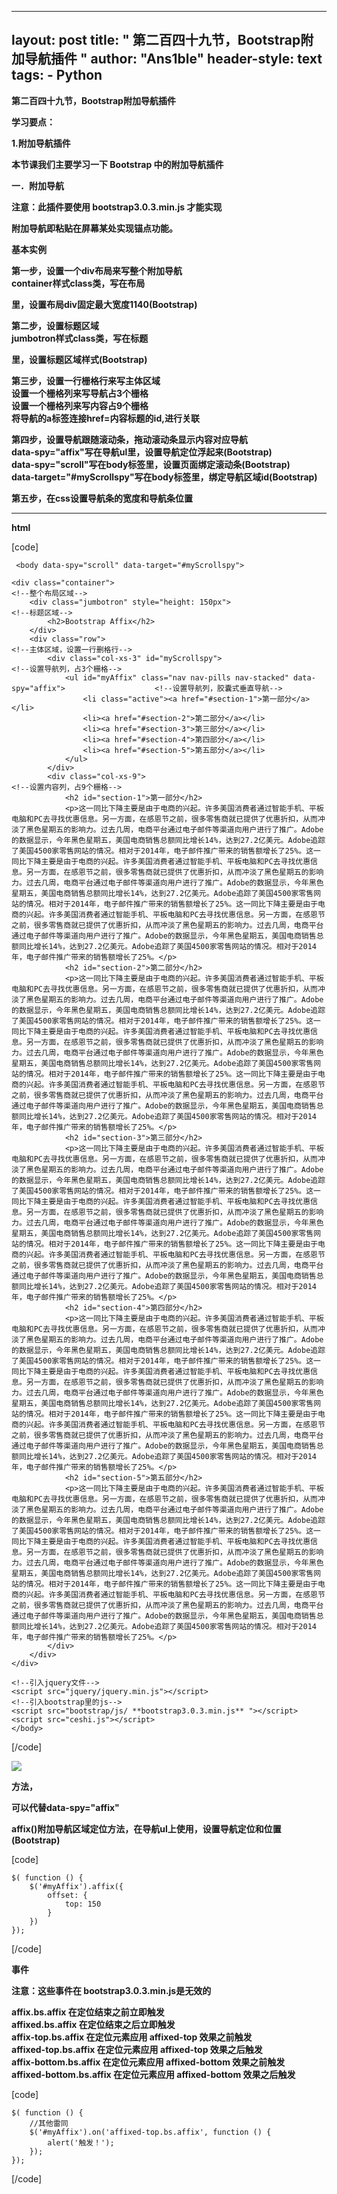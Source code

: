
---
layout: post
title: " 第二百四十九节，Bootstrap附加导航插件 "
author: "Ans1ble"
header-style: text
tags:
      - Python
---


**第二百四十九节，Bootstrap附加导航插件**



**学习要点：**

**1.附加导航插件**



**本节课我们主要学习一下 Bootstrap 中的附加导航插件**



**一．附加导航**

**注意：此插件要使用  bootstrap3.0.3.min.js 才能实现**

**附加导航即粘贴在屏幕某处实现锚点功能。**

**基本实例**



**第一步，设置一个div布局来写整个附加导航**  
 **container样式class类，写在布局 <div>里，设置布局div固定最大宽度1140(Bootstrap)**





**第二步，设置标题区域**  
 **jumbotron样式class类，写在标题 <div>里，设置标题区域样式(Bootstrap)**





**第三步，设置一行栅格行来写主体区域**  
 **设置一个栅格列来写导航占3个栅格**  
 **设置一个栅格列来写内容占9个栅格**  
 **将导航的a标签连接href=内容标题的id,进行关联**





**第四步，设置导航跟随滚动条，拖动滚动条显示内容对应导航**  
 **data-spy="affix"写在导航ul里，设置导航定位浮起来(Bootstrap)**  
 **data-spy="scroll"写在body标签里，设置页面绑定滚动条(Bootstrap)**  
 **data-target="#myScrollspy"写在body标签里，绑定导航区域id(Bootstrap)**





**第五步，在css设置导航条的宽度和导航条位置**

** **

**html**

[code]

     <body data-spy="scroll" data-target="#myScrollspy">
    
    <div class="container">                                                                             <!--整个布局区域-->
        <div class="jumbotron" style="height: 150px">                                                   <!--标题区域-->
            <h2>Bootstrap Affix</h2>
        </div>
        <div class="row">                                                                               <!--主体区域，设置一行删格行-->
            <div class="col-xs-3" id="myScrollspy">                                                     <!--设置导航列，占3个栅格-->
                <ul id="myAffix" class="nav nav-pills nav-stacked" data-spy="affix">                    <!--设置导航列，胶囊式垂直导航-->
                    <li class="active"><a href="#section-1">第一部分</a></li>
                    <li><a href="#section-2">第二部分</a></li>
                    <li><a href="#section-3">第三部分</a></li>
                    <li><a href="#section-4">第四部分</a></li>
                    <li><a href="#section-5">第五部分</a></li>
                </ul>
            </div>
            <div class="col-xs-9">                                              <!--设置内容列，占9个栅格-->
                <h2 id="section-1">第一部分</h2>
                <p>这一同比下降主要是由于电商的兴起。许多美国消费者通过智能手机、平板电脑和PC去寻找优惠信息。另一方面，在感恩节之前，很多零售商就已提供了优惠折扣，从而冲淡了黑色星期五的影响力。过去几周，电商平台通过电子邮件等渠道向用户进行了推广。Adobe的数据显示，今年黑色星期五，美国电商销售总额同比增长14%，达到27.2亿美元。Adobe追踪了美国4500家零售网站的情况。相对于2014年，电子邮件推广带来的销售额增长了25%。这一同比下降主要是由于电商的兴起。许多美国消费者通过智能手机、平板电脑和PC去寻找优惠信息。另一方面，在感恩节之前，很多零售商就已提供了优惠折扣，从而冲淡了黑色星期五的影响力。过去几周，电商平台通过电子邮件等渠道向用户进行了推广。Adobe的数据显示，今年黑色星期五，美国电商销售总额同比增长14%，达到27.2亿美元。Adobe追踪了美国4500家零售网站的情况。相对于2014年，电子邮件推广带来的销售额增长了25%。这一同比下降主要是由于电商的兴起。许多美国消费者通过智能手机、平板电脑和PC去寻找优惠信息。另一方面，在感恩节之前，很多零售商就已提供了优惠折扣，从而冲淡了黑色星期五的影响力。过去几周，电商平台通过电子邮件等渠道向用户进行了推广。Adobe的数据显示，今年黑色星期五，美国电商销售总额同比增长14%，达到27.2亿美元。Adobe追踪了美国4500家零售网站的情况。相对于2014年，电子邮件推广带来的销售额增长了25%。</p>
                <h2 id="section-2">第二部分</h2>
                <p>这一同比下降主要是由于电商的兴起。许多美国消费者通过智能手机、平板电脑和PC去寻找优惠信息。另一方面，在感恩节之前，很多零售商就已提供了优惠折扣，从而冲淡了黑色星期五的影响力。过去几周，电商平台通过电子邮件等渠道向用户进行了推广。Adobe的数据显示，今年黑色星期五，美国电商销售总额同比增长14%，达到27.2亿美元。Adobe追踪了美国4500家零售网站的情况。相对于2014年，电子邮件推广带来的销售额增长了25%。这一同比下降主要是由于电商的兴起。许多美国消费者通过智能手机、平板电脑和PC去寻找优惠信息。另一方面，在感恩节之前，很多零售商就已提供了优惠折扣，从而冲淡了黑色星期五的影响力。过去几周，电商平台通过电子邮件等渠道向用户进行了推广。Adobe的数据显示，今年黑色星期五，美国电商销售总额同比增长14%，达到27.2亿美元。Adobe追踪了美国4500家零售网站的情况。相对于2014年，电子邮件推广带来的销售额增长了25%。这一同比下降主要是由于电商的兴起。许多美国消费者通过智能手机、平板电脑和PC去寻找优惠信息。另一方面，在感恩节之前，很多零售商就已提供了优惠折扣，从而冲淡了黑色星期五的影响力。过去几周，电商平台通过电子邮件等渠道向用户进行了推广。Adobe的数据显示，今年黑色星期五，美国电商销售总额同比增长14%，达到27.2亿美元。Adobe追踪了美国4500家零售网站的情况。相对于2014年，电子邮件推广带来的销售额增长了25%。</p>
                <h2 id="section-3">第三部分</h2>
                <p>这一同比下降主要是由于电商的兴起。许多美国消费者通过智能手机、平板电脑和PC去寻找优惠信息。另一方面，在感恩节之前，很多零售商就已提供了优惠折扣，从而冲淡了黑色星期五的影响力。过去几周，电商平台通过电子邮件等渠道向用户进行了推广。Adobe的数据显示，今年黑色星期五，美国电商销售总额同比增长14%，达到27.2亿美元。Adobe追踪了美国4500家零售网站的情况。相对于2014年，电子邮件推广带来的销售额增长了25%。这一同比下降主要是由于电商的兴起。许多美国消费者通过智能手机、平板电脑和PC去寻找优惠信息。另一方面，在感恩节之前，很多零售商就已提供了优惠折扣，从而冲淡了黑色星期五的影响力。过去几周，电商平台通过电子邮件等渠道向用户进行了推广。Adobe的数据显示，今年黑色星期五，美国电商销售总额同比增长14%，达到27.2亿美元。Adobe追踪了美国4500家零售网站的情况。相对于2014年，电子邮件推广带来的销售额增长了25%。这一同比下降主要是由于电商的兴起。许多美国消费者通过智能手机、平板电脑和PC去寻找优惠信息。另一方面，在感恩节之前，很多零售商就已提供了优惠折扣，从而冲淡了黑色星期五的影响力。过去几周，电商平台通过电子邮件等渠道向用户进行了推广。Adobe的数据显示，今年黑色星期五，美国电商销售总额同比增长14%，达到27.2亿美元。Adobe追踪了美国4500家零售网站的情况。相对于2014年，电子邮件推广带来的销售额增长了25%。</p>
                <h2 id="section-4">第四部分</h2>
                <p>这一同比下降主要是由于电商的兴起。许多美国消费者通过智能手机、平板电脑和PC去寻找优惠信息。另一方面，在感恩节之前，很多零售商就已提供了优惠折扣，从而冲淡了黑色星期五的影响力。过去几周，电商平台通过电子邮件等渠道向用户进行了推广。Adobe的数据显示，今年黑色星期五，美国电商销售总额同比增长14%，达到27.2亿美元。Adobe追踪了美国4500家零售网站的情况。相对于2014年，电子邮件推广带来的销售额增长了25%。这一同比下降主要是由于电商的兴起。许多美国消费者通过智能手机、平板电脑和PC去寻找优惠信息。另一方面，在感恩节之前，很多零售商就已提供了优惠折扣，从而冲淡了黑色星期五的影响力。过去几周，电商平台通过电子邮件等渠道向用户进行了推广。Adobe的数据显示，今年黑色星期五，美国电商销售总额同比增长14%，达到27.2亿美元。Adobe追踪了美国4500家零售网站的情况。相对于2014年，电子邮件推广带来的销售额增长了25%。这一同比下降主要是由于电商的兴起。许多美国消费者通过智能手机、平板电脑和PC去寻找优惠信息。另一方面，在感恩节之前，很多零售商就已提供了优惠折扣，从而冲淡了黑色星期五的影响力。过去几周，电商平台通过电子邮件等渠道向用户进行了推广。Adobe的数据显示，今年黑色星期五，美国电商销售总额同比增长14%，达到27.2亿美元。Adobe追踪了美国4500家零售网站的情况。相对于2014年，电子邮件推广带来的销售额增长了25%。</p>
                <h2 id="section-5">第五部分</h2>
                <p>这一同比下降主要是由于电商的兴起。许多美国消费者通过智能手机、平板电脑和PC去寻找优惠信息。另一方面，在感恩节之前，很多零售商就已提供了优惠折扣，从而冲淡了黑色星期五的影响力。过去几周，电商平台通过电子邮件等渠道向用户进行了推广。Adobe的数据显示，今年黑色星期五，美国电商销售总额同比增长14%，达到27.2亿美元。Adobe追踪了美国4500家零售网站的情况。相对于2014年，电子邮件推广带来的销售额增长了25%。这一同比下降主要是由于电商的兴起。许多美国消费者通过智能手机、平板电脑和PC去寻找优惠信息。另一方面，在感恩节之前，很多零售商就已提供了优惠折扣，从而冲淡了黑色星期五的影响力。过去几周，电商平台通过电子邮件等渠道向用户进行了推广。Adobe的数据显示，今年黑色星期五，美国电商销售总额同比增长14%，达到27.2亿美元。Adobe追踪了美国4500家零售网站的情况。相对于2014年，电子邮件推广带来的销售额增长了25%。这一同比下降主要是由于电商的兴起。许多美国消费者通过智能手机、平板电脑和PC去寻找优惠信息。另一方面，在感恩节之前，很多零售商就已提供了优惠折扣，从而冲淡了黑色星期五的影响力。过去几周，电商平台通过电子邮件等渠道向用户进行了推广。Adobe的数据显示，今年黑色星期五，美国电商销售总额同比增长14%，达到27.2亿美元。Adobe追踪了美国4500家零售网站的情况。相对于2014年，电子邮件推广带来的销售额增长了25%。</p>
            </div>
        </div>
    </div>
    
    <!--引入jquery文件-->
    <script src="jquery/jquery.min.js"></script>
    <!--引入bootstrap里的js-->
    <script src="bootstrap/js/ **bootstrap3.0.3.min.js** "></script>
    <script src="ceshi.js"></script>
    </body>
[/code]

![](https://images2015.cnblogs.com/blog/955761/201705/955761-20170505220053507-1934590569.gif)







**方法，**

**可以代替data-spy="affix"**

**affix()附加导航区域定位方法，在导航ul上使用，设置导航定位和位置(Bootstrap)**

[code]

    $( function () {
        $('#myAffix').affix({
            offset: {
                top: 150
            }
        })
    });
[/code]







**事件**

**注意：这些事件在 **bootstrap3.0.3.min.js是无效的****

**affix.bs.affix 在定位结束之前立即触发**  
 **affixed.bs.affix 在定位结束之后立即触发**  
 **affix-top.bs.affix 在定位元素应用 affixed-top 效果之前触发**  
 **affixed-top.bs.affix 在定位元素应用 affixed-top 效果之后触发**  
 **affix-bottom.bs.affix 在定位元素应用 affixed-bottom 效果之前触发**  
 **affixed-bottom.bs.affix 在定位元素应用 affixed-bottom 效果之后触发**

[code]

    $( function () {
        //其他雷同
        $('#myAffix').on('affixed-top.bs.affix', function () {
            alert('触发！');
        });
    });
[/code]



